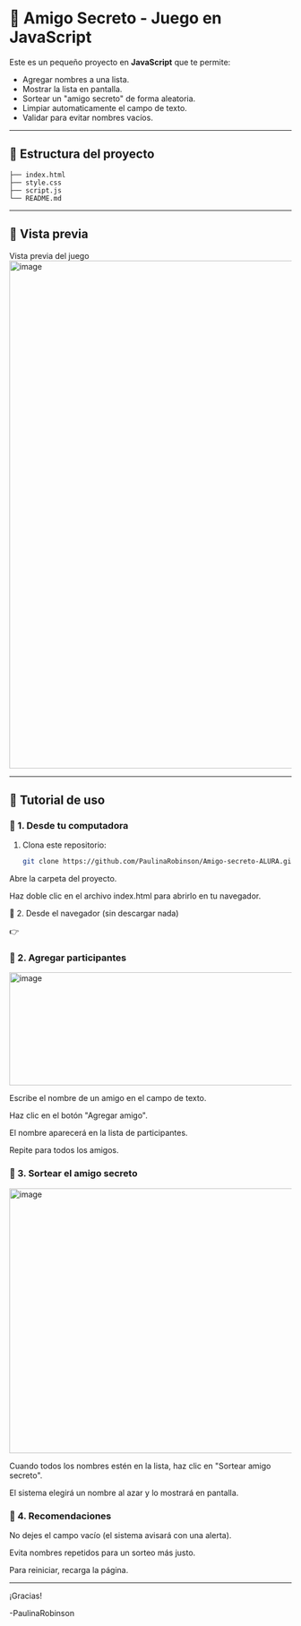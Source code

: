 # 🎁 Amigo Secreto - Juego en JavaScript

Este es un pequeño proyecto en **JavaScript** que te permite:
- Agregar nombres a una lista.
- Mostrar la lista en pantalla.
- Sortear un "amigo secreto" de forma aleatoria.
- Limpiar automaticamente el campo de texto.
- Validar para evitar nombres vacíos.


---

## 📂 Estructura del proyecto

```
├── index.html
├── style.css
├── script.js
└── README.md
```

---

## 📸 Vista previa

 Vista previa del juego <img width="1912" height="907" alt="image" src="https://github.com/user-attachments/assets/a1e93fdf-3804-4cfe-9ef2-a813342e2026" />


---

## 📖 Tutorial de uso

### 🔹 1. Desde tu computadora
1. Clona este repositorio:
   ```bash
   git clone https://github.com/PaulinaRobinson/Amigo-secreto-ALURA.git
   
Abre la carpeta del proyecto.

Haz doble clic en el archivo index.html para abrirlo en tu navegador.

🔹 2. Desde el navegador (sin descargar nada)

👉 

### 🔹 2. Agregar participantes

<img width="664" height="202" alt="image" src="https://github.com/user-attachments/assets/f1413ea9-d23f-46b5-aae0-9e81095da799" />

Escribe el nombre de un amigo en el campo de texto.

Haz clic en el botón "Agregar amigo".

El nombre aparecerá en la lista de participantes.

Repite para todos los amigos.

### 🔹 3. Sortear el amigo secreto

<img width="731" height="473" alt="image" src="https://github.com/user-attachments/assets/2ba96c7a-cddb-4cf5-9ade-1f42fbef7036" />

Cuando todos los nombres estén en la lista, haz clic en "Sortear amigo secreto".

El sistema elegirá un nombre al azar y lo mostrará en pantalla.

### 🔹 4.  Recomendaciones

No dejes el campo vacío (el sistema avisará con una alerta).

Evita nombres repetidos para un sorteo más justo.

Para reiniciar, recarga la página.

---

¡Gracias!

-PaulinaRobinson
